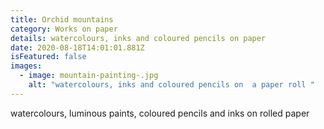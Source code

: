 ```yaml
---
title: Orchid mountains
category: Works on paper
details: watercolours, inks and coloured pencils on paper
date: 2020-08-18T14:01:01.881Z
isFeatured: false
images:
  - image: mountain-painting-.jpg
    alt: "watercolours, inks and coloured pencils on  a paper roll "
---
```

watercolours, luminous paints, coloured pencils and inks on rolled paper